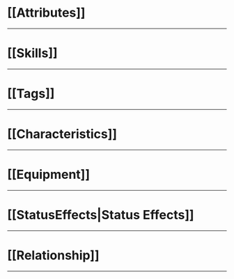 # [[Attributes]]
---

# [[Skills]]
---

# [[Tags]]
---

# [[Characteristics]]
---

# [[Equipment]]
---

# [[StatusEffects|Status Effects]]
---

# [[Relationship]]
---
